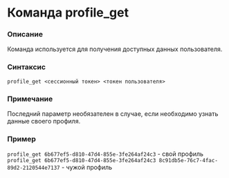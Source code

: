 # Команда profile_get

### Описание
Команда используется для получения доступных данных пользователя.

### Cинтаксиc
```
profile_get <сессионный токен> <токен пользователя>
```

### Примечание
Последний параметр необязателен в случае, если необходимо узнать данные своего профиля.

### Пример
`profile_get 6b677ef5-d810-47d4-855e-3fe264af24c3` - свой профиль
`profile_get 6b677ef5-d810-47d4-855e-3fe264af24c3 8c91db5e-76c7-4fac-89d2-2120544e7137` - чужой профиль

